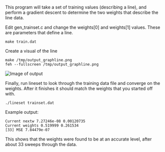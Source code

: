 
This program will take a set of training values (describing a line), and perform a gradient descent to determine the two weights that describe the line data.

Edit gen_trainset.c and change the weights[0] and weights[1] values.
These are parameters that define a line.

```console
make train.dat
```
Create a visual of the line

```console
make /tmp/output_graphline.png
feh --fullscreen /tmp/output_graphline.png
```

![Image of output](https://phrasep.com/~lvecsey/software/lineset/output_graphline.png)

Finally, run lineset to look through the training data file and converge on the weights. After it finishes it should match the weights that you started off with.

```console
./lineset trainset.dat
```

Example output:

```
Current nextw 7.27246e-08 0.00120735
Current weights 0.519999 0.261534
[33] MSE 7.84479e-07
```

This shows that the weights were found to be at an accurate level, after about 33 sweeps through the data.

